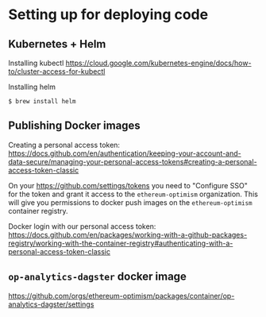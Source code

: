 # Setting up for deploying code

## Kubernetes + Helm

Installing kubectl
https://cloud.google.com/kubernetes-engine/docs/how-to/cluster-access-for-kubectl

Installing helm
```
$ brew install helm
```

## Publishing Docker images

Creating a personal access token:
https://docs.github.com/en/authentication/keeping-your-account-and-data-secure/managing-your-personal-access-tokens#creating-a-personal-access-token-classic

On your https://github.com/settings/tokens you need to "Configure SSO" for the token
and grant it access to the `ethereum-optimism` organization. This will give you permissions 
to docker push images on the `ethereum-optimism` container registry.


Docker login with our personal access token:
https://docs.github.com/en/packages/working-with-a-github-packages-registry/working-with-the-container-registry#authenticating-with-a-personal-access-token-classic


## `op-analytics-dagster` docker image

https://github.com/orgs/ethereum-optimism/packages/container/op-analytics-dagster/settings